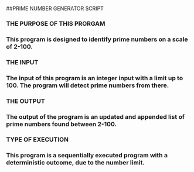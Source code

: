 ##PRIME NUMBER GENERATOR SCRIPT

### THE PURPOSE OF THIS PRORGAM
### This program is designed to identify prime numbers on a scale of 2-100. 
### THE INPUT
### The input of this program is an integer input with a limit up to 100. The program will detect prime numbers from there.
### THE OUTPUT
### The output of the program is an updated and appended list of prime numbers found between 2-100.
### TYPE OF EXECUTION
### This program is a sequentially executed program with a deterministic outcome, due to the number limit.
